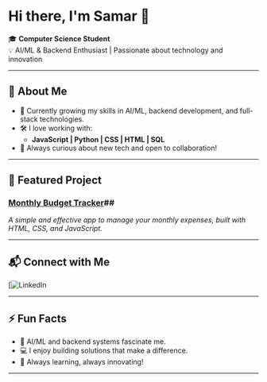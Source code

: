 # Hi there, I'm Samar 👋

🎓 **Computer Science Student**  
💡 AI/ML & Backend Enthusiast | Passionate about technology and innovation

---

## 🚀 About Me

- 🌱 Currently growing my skills in AI/ML, backend development, and full-stack technologies.
- 🛠️ I love working with:
  - **JavaScript | Python | CSS | HTML | SQL**
- 🌟 Always curious about new tech and open to collaboration!

---

## 📌 Featured Project

### [Monthly Budget Tracker](https://github.com/Samar-111/Monthly-budget-tracker)##
_A simple and effective app to manage your monthly expenses, built with HTML, CSS, and JavaScript._

---

## 📬 Connect with Me

[![LinkedIn](https://www.linkedin.com/in/samar-anand-a87642287/)

---

## ⚡ Fun Facts

- 🤖 AI/ML and backend systems fascinate me.
- 💻 I enjoy building solutions that make a difference.
- 🚀 Always learning, always innovating!

---

<!--
**Samar-111/Samar-111** is a ✨ special ✨ repository because its `README.md` (this file) appears on your GitHub profile.
-->
